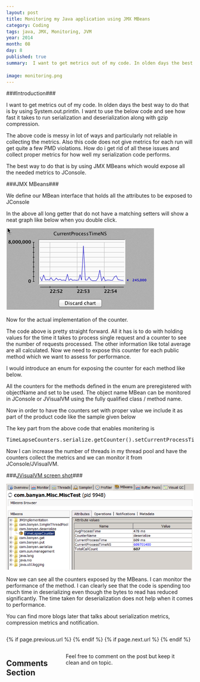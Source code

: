 ```yaml
---
layout: post
title: Monitoring my Java application using JMX MBeans
category: Coding
tags: java, JMX, Monitoring, JVM
year: 2014
month: 08
day: 8
published: true
summary:  I want to get metrics out of my code. In olden days the best way to do that is by using System.out.println. I want to use the below code and see how fast it takes to run serialization and deserialization along with gzip compression.

image: monitoring.png
---
```

###Introduction###

I want to get metrics out of my code. In olden days the best way to do that is by using System.out.println. I want to use the below code and see how fast it takes to run serialization and deserialization along with gzip compression.

<script src="https://gist.github.com/vallur/976be1ccf23066e59d87.js"></script>

The above code is messy in lot of ways and particularly not reliable in collecting the metrics. Also this code does not give metrics for each run will get quite a few PMD violations. How do i get rid of all these issues and collect proper metrics for how well my serialization code performs.

The best way to do that is by using JMX MBeans which would expose all the needed metrics to JConsole.

###JMX MBeans###

We define our MBean interface that holds all the attributes to be exposed to JConsole

<script src="https://gist.github.com/vallur/f9392eb6fcdd1aa297f9.js"></script>

In the above all long getter that do not have a matching setters will show a neat graph like below when you double click.

![JMX Monitoring](/img/posts/monitoring.png)

Now for the actual implementation of the counter. 

<script src="https://gist.github.com/vallur/02004e61c73290acbf48.js"></script>

The code above is pretty straight forward. All it has is to do with holding values for the time it takes to process single request and a counter to see the number of requests processed. The other information like total average are all calculated. Now we need to expose this counter for each public method which we want to assess for performance.

I would introduce an enum for exposing the counter for each method like below.

<script src="https://gist.github.com/vallur/b90dd2c075ffa69cc282.js"></script>

All the counters for the methods defined in the enum are preregistered with objectName and set to be used. The object name MBean can be monitored in JConsole or JVisualVM using the fully qualified class / method name. 

Now in order to have the counters set with proper value we include it as part of the product code like the sample given below

<script src="https://gist.github.com/vallur/3bc52fcbbaf3105fdbc8.js"></script>

The key part from the above code that enables monitering is <pre>TimeLapseCounters.serialize.getCounter().setCurrentProcessTimeNS(time);</pre>

Now I can increase the number of threads in my thread pool and have the counters collect the metrics and we can monitor it from JConsole/JVisualVM.

###<u>JVisualVM screen shot</u>###

![JMX Monitoring](/img/posts/miscjmx.png)

Now we can see all the counters exposed by the MBeans. I can monitor the performance of the method. I can clearly see that the code is spending too much time in deserializing even though the bytes to read has reduced significantly. The time taken for deserialization does not help when it comes to performance.

You can find more blogs later that talks about serialization metrics, compression metrics and notification.

<div class="row">	
	<div class="span9 column">
			<p class="pull-right">{% if page.previous.url %} <a href="{{page.previous.url}}" title="Previous Post: {{page.previous.title}}"><i class="icon-chevron-left"></i></a> 	{% endif %}   {% if page.next.url %} 	<a href="{{page.next.url}}" title="Next Post: {{page.next.title}}"><i class="icon-chevron-right"></i></a> 	{% endif %} </p>  
	</div>
</div>

<div class="row">	
    <div class="span9 columns">    
		<h2>Comments Section</h2>
	    <p>Feel free to comment on the post but keep it clean and on topic.</p>	
		<div id="fb-root"></div>
<script>(function(d, s, id) {
  var js, fjs = d.getElementsByTagName(s)[0];
  if (d.getElementById(id)) return;
  js = d.createElement(s); js.id = id;
  js.src = "//connect.facebook.net/en_US/sdk.js#xfbml=1&version=v2.0";
  fjs.parentNode.insertBefore(js, fjs);
}(document, 'script', 'facebook-jssdk'));</script>
<div class="fb-comments" data-href="http://vallur.github.io{{ page.url }}" data-numposts="5" data-width="700" data-colorscheme="light"></div>
</div>

<!-- Twitter -->
<script>!function(d,s,id){var js,fjs=d.getElementsByTagName(s)[0];if(!d.getElementById(id)){js=d.createElement(s);js.id=id;js.src="//platform.twitter.com/widgets.js";fjs.parentNode.insertBefore(js,fjs);}}(document,"script","twitter-wjs");</script>

<!-- Google + -->
<script type="text/javascript">
  (function() {
    var po = document.createElement('script'); po.type = 'text/javascript'; po.async = true;
    po.src = 'https://apis.google.com/js/plusone.js';
    var s = document.getElementsByTagName('script')[0]; s.parentNode.insertBefore(po, s);
  })();
</script>
